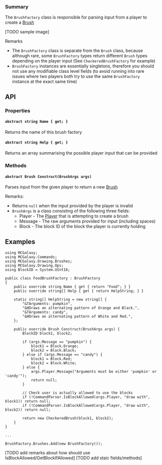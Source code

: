 ### Summary

The `BrushFactory` class is responsible for parsing input from a player to create a [Brush](/Drawing/Brush.md)

[TODO sample image]

Remarks
- The `BrushFactory` class is separate from the `Brush` class, because although rare,
  some `BrushFactory` types return different `Brush` types depending on the player input (See `CheckeredBrushFactory` for example)
- `BrushFactory` instances are essentially singletons, therefore you should not use any modifiable class level fields 
  (to avoid running into rare issues where two players both try to use the same `BrushFactory` instance at the exact same time)

## API

### Properties

#### `abstract string Name { get; }`

Returns the name of this brush factory

#### `abstract string Help { get; }`

Returns an array summarising the possible player input that can be provided

### Methods

#### `abstract Brush Construct(BrushArgs args)`

Parses input from the given player to return a new [Brush](/Drawing/Brush.md)

Remarks:
- Returns `null` when the input provided by the player is invalid
- `BrushArgs` is a class consisting of the following three fields:
	* Player - The [Player](/Player/Player.md) that is attempting to create a brush
	* Message - The raw arguments provided for input (including spaces)
	* Block - The block ID of the block the player is currently holding

## Examples

```CSharp
using MCGalaxy;
using MCGalaxy.Commands;
using MCGalaxy.Drawing.Brushes;
using MCGalaxy.Drawing.Ops;
using BlockID = System.UInt16;

public class FoodBrushFactory : BrushFactory
{
	public override string Name { get { return "Food"; } }
	public override string[] Help { get { return HelpString; } }
	
	static string[] HelpString = new string[] {
		"&TArguments: pumpkin",
		"&HDraws an alternating pattern of Orange and Black.",
		"&TArguments: candy",
		"&HDraws an alternating pattern of White and Red.",
	};
	
	public override Brush Construct(BrushArgs args) {
		BlockID block1, block2;
		
		if (args.Message == "pumpkin") {
			block1 = Block.Orange;
			block2 = Block.Black;
		} else if (args.Message == "candy") {
			block1 = Block.Red;
			block2 = Block.White;
		} else {
			args.Player.Message("Arguments must be either 'pumpkin' or 'candy'");
			return null;
		}

		// Check user is actually allowed to use the blocks
		if (!CommandParser.IsBlockAllowed(args.Player, "draw with", block1)) return null;
		if (!CommandParser.IsBlockAllowed(args.Player, "draw with", block2)) return null;
		
		return new CheckeredBrush(block1, block2);
	}
}

...

BrushFactory.Brushes.Add(new BrushFactory());
```

[TODO add remarks about how should use IsBlockAllowed/GetBlockIfAllowed]
[TODO add staic fields/methods]